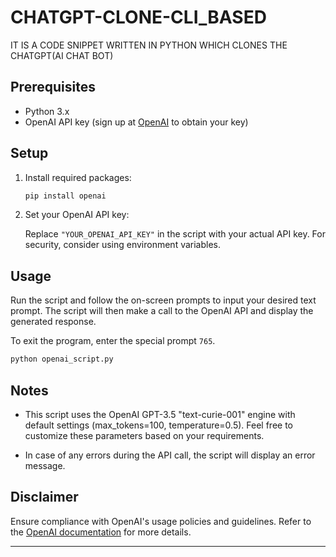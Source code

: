 # CHATGPT-CLONE-CLI_BASED
IT IS A CODE SNIPPET WRITTEN IN PYTHON WHICH CLONES THE CHATGPT(AI CHAT BOT)

## Prerequisites

- Python 3.x
- OpenAI API key (sign up at [OpenAI](https://beta.openai.com/signup/) to obtain your key)

## Setup

1. Install required packages:

    ```bash
    pip install openai
    ```

2. Set your OpenAI API key:

    Replace `"YOUR_OPENAI_API_KEY"` in the script with your actual API key. For security, consider using environment variables.

## Usage

Run the script and follow the on-screen prompts to input your desired text prompt. The script will then make a call to the OpenAI API and display the generated response.

To exit the program, enter the special prompt `765`.

```bash
python openai_script.py
```

## Notes

- This script uses the OpenAI GPT-3.5 "text-curie-001" engine with default settings (max_tokens=100, temperature=0.5). Feel free to customize these parameters based on your requirements.

- In case of any errors during the API call, the script will display an error message.

## Disclaimer

Ensure compliance with OpenAI's usage policies and guidelines. Refer to the [OpenAI documentation](https://beta.openai.com/docs/) for more details.

---
